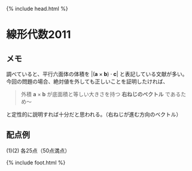 {% include head.html %}

# 線形代数2011
## メモ
調べていると、平行六面体の体積を $|(\mathbf{a}\times\mathbf{b}) \cdot \mathbf{c}|$ と表記している文献が多い。  
今回の問題の場合、絶対値を外しても正しいことを証明したければ、

> 外積 $\mathbf{a}\times\mathbf{b}$ が底面積と等しい大きさを持つ **右ねじのベクトル** であるため〜

と定性的に説明すれば十分だと思われる。（右ねじが進む方向のベクトル）

## 配点例
(1)(2) 各25点（50点満点）

{% include foot.html %}
